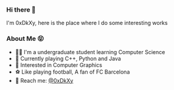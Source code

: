 ### Hi there 👋

I'm 0xDkXy, here is the place where I do some interesting works 

### About Me 😝
- 👨‍🎓 I'm a undergraduate student learning Computer Science
- 🔭 Currently playing C++, Python and Java
- 🎈 Interested in Computer Graphics
- ⚽ Like playing football, A fan of FC Barcelona
- 📠 Reach me: [@0xDkXy](mailto:bo001015@outlook.com)
<!-- 
**0xDkXy/0xDkXy** is a ✨ _special_ ✨ repository because its `README.md` (this file) appears on your GitHub profile.

Here are some ideas to get you started:

- 🔭 I’m currently working on ...
- 🌱 I’m currently learning ...
- 👯 I’m looking to collaborate on ...
- 🤔 I’m looking for help with ...
- 💬 Ask me about ...
- 📫 How to reach me: ...
- 😄 Pronouns: ...
- ⚡ Fun fact: ... -->

